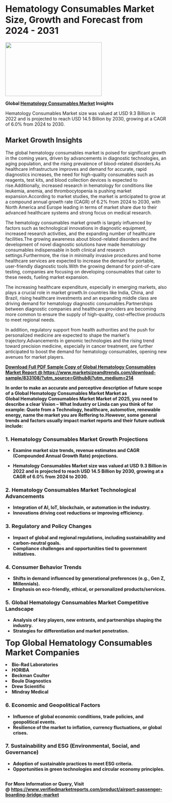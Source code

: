 <H1>Hematology Consumables Market Size, Growth and Forecast from 2024 - 2031</H1><img class="aligncenter size-medium wp-image-584254" src="https://thirdeyenews.in/wp-content/uploads/2024/09/Global-Market-Research-300x168.jpeg" alt="" width="300" height="168" /><p><strong>Global&nbsp;<a href="https://www.marketsizeandtrends.com/download-sample/833108/?utm_source=Github8j?utm_medium=214">Hematology Consumables Market</a> Insights</strong></p><p>Hematology Consumables Market size was valued at USD 9.3 Billion in 2022 and is projected to reach USD 14.5 Billion by 2030, growing at a CAGR of 6.0% from 2024 to 2030.</p><p><h2>Market Growth Insights</h2> <p>The global hematology consumables market is poised for significant growth in the coming years, driven by advancements in diagnostic technologies, an aging population, and the rising prevalence of blood-related disorders.As healthcare infrastructure improves and demand for accurate, rapid diagnostics increases, the need for high-quality consumables such as reagents, test kits, and blood collection devices is expected to rise.Additionally, increased research in hematology for conditions like leukemia, anemia, and thrombocytopenia is pushing market expansion.According to market studies, the market is anticipated to grow at a compound annual growth rate (CAGR) of 6.2% from 2024 to 2030, with North America and Europe leading in terms of market share due to their advanced healthcare systems and strong focus on medical research.</p> <p><strong><a href="link_to_sample_download" target="_blank"></a></strong></p> <p>The hematology consumables market growth is largely influenced by factors such as technological innovations in diagnostic equipment, increased research activities, and the expanding number of healthcare facilities.The growing awareness about blood-related disorders and the development of novel diagnostic solutions have made hematology consumables indispensable in both clinical and research settings.Furthermore, the rise in minimally invasive procedures and home healthcare services are expected to increase the demand for portable, user-friendly diagnostic tools.With the growing demand for point-of-care testing, companies are focusing on developing consumables that cater to these needs, fueling market expansion.</p> <p>The increasing healthcare expenditure, especially in emerging markets, also plays a crucial role in market growth.In countries like India, China, and Brazil, rising healthcare investments and an expanding middle class are driving demand for hematology diagnostic consumables.Partnerships between diagnostic companies and healthcare providers are becoming more common to ensure the supply of high-quality, cost-effective products to meet regional needs.</p> <p>In addition, regulatory support from health authorities and the push for personalized medicine are expected to shape the market's trajectory.Advancements in genomic technologies and the rising trend toward precision medicine, especially in cancer treatment, are further anticipated to boost the demand for hematology consumables, opening new avenues for market players.</p> <p><strong><a href="link_to_more_insights" target="_blank"></p><p><span class=""><strong>Download Full PDF Sample Copy of Global Hematology Consumables Market Report</strong> @ <a href="https://www.marketsizeandtrends.com/download-sample/833108/?utm_source=Github8j?utm_medium=214" target="_blank">https://www.marketsizeandtrends.com/download-sample/833108/?utm_source=Github8j?utm_medium=214</a></span></p><p>In order to make an accurate and perceptive description of future scope of a Global&nbsp;Hematology Consumables Market Market as Global&nbsp;Hematology Consumables Market Market of 2025, you need to describe a clear Vision &ndash; What Industry or Linda can you think of for example: Quote from a Technology, healthcare, automotive, renewable energy, name the market you are Reffering to.However, some general trends and factors usually impact market reports and their future outlook include:</p><h3>1.&nbsp;<strong>Hematology Consumables Market Growth Projections</strong></h3><ul><li>Examine market size trends, revenue estimates and CAGR (Compounded Annual Growth Rate) projections.</li><li><p>Hematology Consumables Market size was valued at USD 9.3 Billion in 2022 and is projected to reach USD 14.5 Billion by 2030, growing at a CAGR of 6.0% from 2024 to 2030.</p></li></ul><h3>2.&nbsp;<strong>Hematology Consumables Market Technological Advancements</strong></h3><ul><li>Integration of AI, IoT, blockchain, or automation in the industry.</li><li>Innovations driving cost reductions or improving efficiency.</li></ul><h3>3.&nbsp;<strong>Regulatory and Policy Changes</strong></h3><ul><li>Impact of global and regional regulations, including sustainability and carbon-neutral goals.</li><li>Compliance challenges and opportunities tied to government initiatives.</li></ul><h3>4.&nbsp;<strong>Consumer Behavior Trends</strong></h3><ul><li>Shifts in demand influenced by generational preferences (e.g., Gen Z, Millennials).</li><li>Emphasis on eco-friendly, ethical, or personalized products/services.</li></ul><h3>5.&nbsp;<strong>Global Hematology Consumables Market Competitive Landscape</strong></h3><ul><li>Analysis of key players, new entrants, and partnerships shaping the industry.</li><li>Strategies for differentiation and market penetration.</li></ul><p data-pm-slice="1 1 []"><span style="color: inherit; font-family: inherit; font-size: 25px;">Top Global Hematology Consumables Market Companies</span></p><div class="" data-test-id=""><p><li>Bio-Rad Laboratories</li><li> HORIBA</li><li> Beckman Coulter</li><li> Boule Diagnostics</li><li> Drew Scientific</li><li> Mindray Medical</li></p></div><h3>6.&nbsp;<strong>Economic and Geopolitical Factors</strong></h3><ul><li>Influence of global economic conditions, trade policies, and geopolitical events.</li><li>Resilience of the market to inflation, currency fluctuations, or global crises.</li></ul><h3>7.&nbsp;<strong>Sustainability and ESG (Environmental, Social, and Governance)</strong></h3><ul><li>Adoption of sustainable practices to meet ESG criteria.</li><li>Opportunities in green technologies and circular economy principles.</li></ul><h2><strong style="font-size: 14px;">For More Information or Query, Visit @&nbsp;</strong><a style="background-color: #ffffff; font-size: 14px;" href="https://www.marketsizeandtrends.com/report/hematology-consumables-market/" target="_blank">https://www.verifiedmarketreports.com/product/airport-passenger-boarding-bridge-market</a></h2>